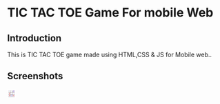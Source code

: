 <h1>TIC TAC TOE Game For mobile Web</h1>
<h2>Introduction</h2>
This is TIC TAC TOE game made using HTML,CSS &amp; JS for Mobile web..
<h2>Screenshots</h2>
<img src="tic_tac.png" width="20px" height="20px">
